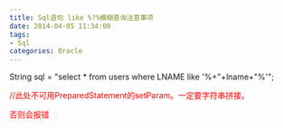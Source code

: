 ```yaml
---
title: Sql语句 like %?%模糊查询注意事项
date: 2014-04-05 11:34:00
tags: 
- Sql
categories: Oracle
---
```


String sql = "select * from users where LNAME like '%+"+lname+"%'";

<span style="color: #ff0000;">//此处不可用PreparedStatement的setParam。一定要字符串拼接。</span>

<span style="color: #ff0000;">否则会报错</span>